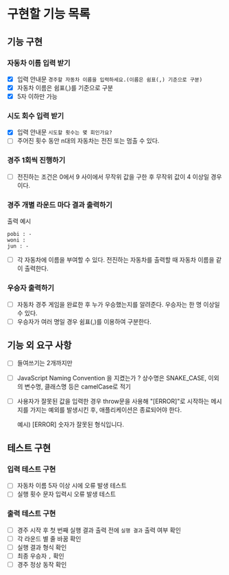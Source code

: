 # 구현할 기능 목록

## 기능 구현

### 자동차 이름 입력 받기

- [x] 입력 안내문 `경주할 자동차 이름을 입력하세요.(이름은 쉼표(,) 기준으로 구분)`
- [x] 자동차 이름은 쉼표(,)를 기준으로 구분
- [x] 5자 이하만 가능

### 시도 회수 입력 받기

- [x] 입력 안내문 `시도할 횟수는 몇 회인가요?`
- [ ] 주어진 횟수 동안 n대의 자동차는 전진 또는 멈출 수 있다.

### 경주 1회씩 진행하기

- [ ] 전진하는 조건은 0에서 9 사이에서 무작위 값을 구한 후 무작위 값이 4 이상일 경우이다.

### 경주 개별 라운드 마다 결과 출력하기

출력 예시

```text
pobi : -
woni :
jun : -
```

- [ ] 각 자동차에 이름을 부여할 수 있다. 전진하는 자동차를 출력할 때 자동차 이름을 같이 출력한다.

### 우승자 출력하기

- [ ] 자동차 경주 게임을 완료한 후 누가 우승했는지를 알려준다. 우승자는 한 명 이상일 수 있다.
- [ ] 우승자가 여러 명일 경우 쉼표(,)를 이용하여 구분한다.

## 기능 외 요구 사항

- [ ] 들여쓰기는 2개까지만
- [ ] JavaScript Naming Convention 을 지켰는가 ? 상수명은 SNAKE_CASE, 이외의 변수명, 클래스명 등은 camelCase로 적기
- [ ] 사용자가 잘못된 값을 입력한 경우 throw문을 사용해 "[ERROR]"로 시작하는 메시지를 가지는 예외를 발생시킨 후, 애플리케이션은 종료되어야 한다.

  예시) [ERROR] 숫자가 잘못된 형식입니다.

## 테스트 구현

### 입력 테스트 구현
- [ ] 자동차 이름 5자 이상 시에 오류 발생 테스트
- [ ] 실행 횟수 문자 입력시 오류 발생 테스트

### 출력 테스트 구현
- [ ] 경주 시작 후 첫 번째 실행 결과 출력 전에 `실행 결과` 출력 여부 확인
- [ ] 각 라운드 별 줄 바꿈 확인
- [ ] 실행 결과 형식 확인
- [ ] 최종 우승자 `,` 확인
- [ ] 경주 정상 동작 확인